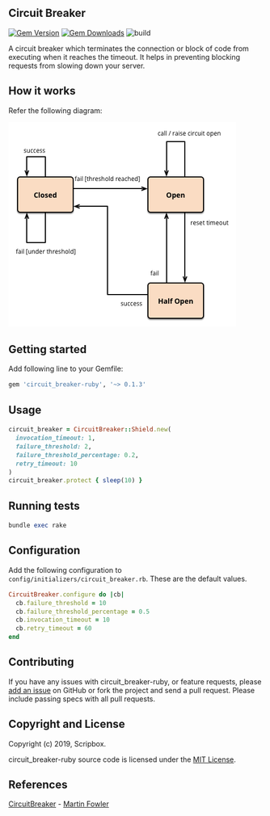 ## Circuit Breaker
[![Gem Version](https://img.shields.io/gem/v/circuit_breaker-ruby.svg?style=flat)](http://rubygems.org/gems/circuit_breaker-ruby)
[![Gem Downloads](https://img.shields.io/gem/dt/circuit_breaker-ruby.svg?style=flat)](http://rubygems.org/gems/circuit_breaker-ruby)
![build](https://github.com/scripbox/circuit_breaker-ruby/workflows/build/badge.svg)

  A circuit breaker which terminates the connection or block of code from executing when it reaches the timeout. It helps in preventing blocking requests from slowing down your server.

## How it works

Refer the following diagram:

![CircuitBreaker](https://raw.githubusercontent.com/scripbox/circuit_breaker-ruby/master/circuit_breaker.png)

## Getting started

  Add following line to your Gemfile:
  ```ruby
  gem 'circuit_breaker-ruby', '~> 0.1.3'
  ```

## Usage

  ```ruby
  circuit_breaker = CircuitBreaker::Shield.new(
    invocation_timeout: 1,
    failure_threshold: 2,
    failure_threshold_percentage: 0.2,
    retry_timeout: 10
  )
  circuit_breaker.protect { sleep(10) }
  ```

## Running tests

  ```ruby
  bundle exec rake
  ```

## Configuration

Add the following configuration to `config/initializers/circuit_breaker.rb`. These are the default values.

  ```ruby
  CircuitBreaker.configure do |cb|
    cb.failure_threshold = 10
    cb.failure_threshold_percentage = 0.5
    cb.invocation_timeout = 10
    cb.retry_timeout = 60
  end
  ```

## Contributing

If you have any issues with circuit_breaker-ruby,
or feature requests,
please [add an issue](https://github.com/scripbox/circuit_breaker-ruby/issues) on GitHub
or fork the project and send a pull request.
Please include passing specs with all pull requests.

## Copyright and License

Copyright (c) 2019, Scripbox.

circuit_breaker-ruby source code is licensed under the [MIT License](MIT-LICENSE).

## References

[CircuitBreaker](https://martinfowler.com/bliki/CircuitBreaker.html) - [Martin Fowler](https://en.wikipedia.org/wiki/Martin_Fowler_(software_engineer))
